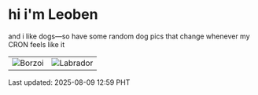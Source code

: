 # hi i'm Leoben

and i like dogs—so have some random dog pics that change whenever my CRON feels like it

|  |  |
|--------|----------|
| ![Borzoi](https://random-dog-vercel.vercel.app/api/random-borzoi?v=1754715544) | ![Labrador](https://random-dog-vercel.vercel.app/api/random-labrador?v=1754715544) |

Last updated: 2025-08-09 12:59 PHT
